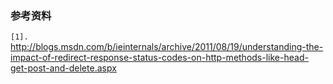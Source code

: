 ### 参考资料 ###
`[1].` http://blogs.msdn.com/b/ieinternals/archive/2011/08/19/understanding-the-impact-of-redirect-response-status-codes-on-http-methods-like-head-get-post-and-delete.aspx<br>